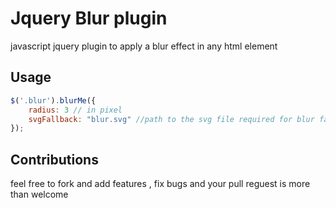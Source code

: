 Jquery Blur plugin
===============

javascript jquery plugin to apply a blur effect in any html element


## Usage

```javascript
$('.blur').blurMe({
	radius: 3 // in pixel
	svgFallback: "blur.svg" //path to the svg file required for blur fallback
});
```


## Contributions
feel free to fork and add features , fix bugs and your pull reguest is more than welcome